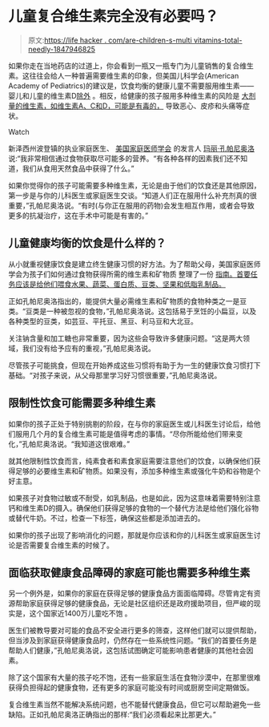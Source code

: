 # 儿童复合维生素完全没有必要吗？

> 原文:[https://life hacker . com/are-children-s-multi vitamins-total-needly-1847946825](https://lifehacker.com/are-children-s-multivitamins-totally-unnecessary-1847946825)

如果你走在当地药店的过道上，你会看到一瓶又一瓶专门为儿童销售的复合维生素。这往往会给人一种普遍需要维生素的印象，但美国儿科学会(American Academy of Pediatrics)的建议是，饮食均衡的健康儿童不需要服用维生素——婴儿和儿童的维生素D[除外](https://www.healthychildren.org/English/healthy-living/nutrition/Pages/Vitamin-D-On-the-Double.aspx) 。相反，给健康的孩子服用多种维生素的风险是 [大剂量的维生素，如维生素A、C和D，可能是有毒的，](https://www.healthychildren.org/English/healthy-living/nutrition/Pages/Where-We-Stand-Vitamins.aspx) 导致恶心、皮疹和头痛等症状。

Watch

新泽西州波登镇的执业家庭医生、 [美国家庭医师学会](https://www.aafp.org/home.html) 的发言人 [玛丽·孔帕尼奥洛](https://www.aafp.org/about/meet-our-leadership/board/campagnolo.html) 说:“我非常相信通过食物获取尽可能多的营养。“有各种各样的因素我们还不知道，我们从食用天然食品中获得了什么。”

如果你觉得你的孩子可能需要多种维生素，无论是由于他们的饮食还是其他原因，第一步是与你的儿科医生或家庭医生交谈。“知道人们正在服用什么补充剂真的很重要，”孔帕尼奥洛说。“有时(与你正在服用的药物)会发生相互作用，或者会导致更多的抗凝治疗，这在手术中可能是有害的。”

## 儿童健康均衡的饮食是什么样的？

从小就重视健康饮食是建立终生健康习惯的好方法。为了帮助父母，美国家庭医师学会为孩子们如何通过食物获得所需的维生素和矿物质 整理了一份 [指南。首要任务应该是给他们喂食水果、蔬菜、蛋白质、豆类、坚果和低脂乳制品。](https://familydoctor.org/vitamins-and-minerals-how-to-get-what-you-need/)

正如孔帕尼奥洛指出的，能提供大量必需维生素和矿物质的食物种类之一是豆类。“豆类是一种被忽视的食物，”孔帕尼奥洛说。这包括易于烹饪的小扁豆，以及各种类型的豆类，如芸豆、平托豆、黑豆、利马豆和大北豆。

关注钠含量和加工糖也非常重要，因为这些会导致许多健康问题。“这是两大领域，我们没有给予应有的重视，”孔帕尼奥洛说。

尽管孩子可能挑食，但现在开始养成这些习惯将有助于为一生的健康饮食习惯打下基础。“对孩子来说，从父母那里学习好习惯很重要，”孔帕尼奥洛说。

## 限制性饮食可能需要多种维生素

如果你的孩子正处于特别挑剔的阶段，在与你的家庭医生或儿科医生讨论后，给他们服用几个月的复合维生素可能是值得考虑的事情。“尽你所能给他们带来变化，”孔帕尼奥洛说。“我知道这很艰难。”

就其他限制性饮食而言，纯素食者和素食家庭需要注意他们的饮食，以确保他们获得足够的必要维生素和矿物质。如果没有，添加多种维生素或强化牛奶和谷物是个好主意。

如果孩子对食物过敏或不耐受，如乳制品，也是如此，因为这意味着需要特别注意钙和维生素D的摄入。确保他们获得足够的食物的一个替代方法是给他们强化谷物或替代牛奶。不过，检查一下标签，确保这些都是添加进去的。

如果你的孩子出现了影响消化的问题，那就是你应该和你的儿科医生或家庭医生讨论是否需要复合维生素的时候了。

## 面临获取健康食品障碍的家庭可能也需要多种维生素

另一个例外是，如果你的家庭在获得足够的健康食品方面面临障碍。尽管肯定有资源帮助家庭获得足够的健康食品，无论是社区组织还是政府援助项目，但严峻的现实是，这个国家近1400万儿童吃不饱 。

医生们被教导要对可能的食品不安全进行更多的筛查，这样他们就可以提供帮助，但当涉及到家庭获得健康食品时，仍然存在一些系统性问题。“我们的首要任务是帮助人们健康，”孔帕尼奥洛说，这包括试图确定可能影响患者健康的其他社会因素。

除了这个国家有大量的孩子吃不饱，还有一些家庭生活在食物沙漠中，在那里很难获得负担得起的健康食物，还有更多的家庭可能没有时间或厨房空间定期做饭。

复合维生素当然不能解决系统问题，也不能替代健康食品，但它可以帮助避免一些缺陷。正如孔帕尼奥洛正确指出的那样:“我们必须看起来比那更大。”